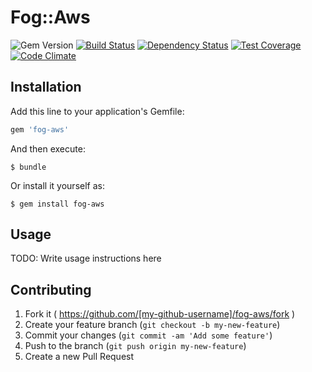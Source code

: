 # Fog::Aws

![Gem Version](https://badge.fury.io/rb/fog-aws.svg) [![Build Status](https://travis-ci.org/fog/fog-aws.svg?branch=master)](https://travis-ci.org/fog/fog-aws) [![Dependency Status](https://gemnasium.com/fog/fog-aws.svg)](https://gemnasium.com/fog/fog-aws) [![Test Coverage](https://codeclimate.com/github/fog/fog-aws/badges/coverage.svg)](https://codeclimate.com/github/fog/fog-aws) [![Code Climate](https://codeclimate.com/github/fog/fog-aws.png)](https://codeclimate.com/github/fog/fog-aws)


## Installation

Add this line to your application's Gemfile:

```ruby
gem 'fog-aws'
```

And then execute:

    $ bundle

Or install it yourself as:

    $ gem install fog-aws

## Usage

TODO: Write usage instructions here

## Contributing

1. Fork it ( https://github.com/[my-github-username]/fog-aws/fork )
2. Create your feature branch (`git checkout -b my-new-feature`)
3. Commit your changes (`git commit -am 'Add some feature'`)
4. Push to the branch (`git push origin my-new-feature`)
5. Create a new Pull Request
